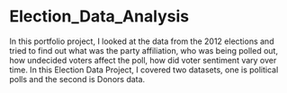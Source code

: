 # Election_Data_Analysis
In this portfolio project, I looked at the data from the 2012 elections and tried to find out what was the party affiliation, who was being polled out, how undecided voters affect the poll, how did voter sentiment vary over time. In this Election Data Project, I covered two datasets, one is political polls and the second is Donors data. 
